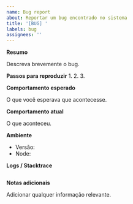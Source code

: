 ```yaml
---
name: Bug report
about: Reportar um bug encontrado no sistema
title: '[BUG] '
labels: bug
assignees: ''
---
```


**Resumo**

Descreva brevemente o bug.

**Passos para reproduzir**
1. 
2. 
3. 

**Comportamento esperado**

O que você esperava que acontecesse.

**Comportamento atual**

O que aconteceu.

**Ambiente**
- Versão: 
- Node: 

**Logs / Stacktrace**

```

```

**Notas adicionais**

Adicionar qualquer informação relevante.
